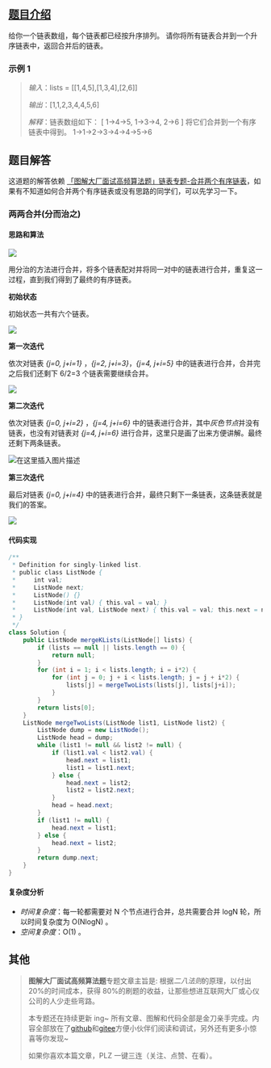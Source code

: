 ## [题目介绍](https://leetcode-cn.com/problems/merge-k-sorted-lists/ "原题链接")

给你一个链表数组，每个链表都已经按升序排列。
请你将所有链表合并到一个升序链表中，返回合并后的链表。

### 示例 1

> _输入_：lists = [[1,4,5],[1,3,4],[2,6]]
>
> _输出_：[1,1,2,3,4,4,5,6]
>
> _解释_：链表数组如下：
> [
> 1->4->5,
> 1->3->4,
> 2->6
> ]
> 将它们合并到一个有序链表中得到。
> 1->1->2->3->4->4->5->6

## 题目解答

这道题的解答依赖 [「图解大厂面试高频算法题」链表专题-合并两个有序链表](https://blog.csdn.net/Flames_and_Lights/article/details/121881512)，如果有不知道如何合并两个有序链表或没有思路的同学们，可以先学习一下。

### 两两合并(分而治之)

#### 思路和算法

![](https://img-blog.csdnimg.cn/7c63f1e5a3fe457089788ae018d02a9a.png?x-oss-process=image/watermark,type_d3F5LXplbmhlaQ,shadow_50,text_Q1NETiBA55-l5pil6Lev6YeR5YiA,size_18,color_FFFFFF,t_70,g_se,x_16)

用分治的方法进行合并，将多个链表配对并将同一对中的链表进行合并，重复这一过程，直到我们得到了最终的有序链表。

**初始状态**

初始状态一共有六个链表。

![](https://img-blog.csdnimg.cn/e29987dbfdd34b37bea2d96bf80edb39.png?x-oss-process=image/watermark,type_d3F5LXplbmhlaQ,shadow_50,text_Q1NETiBA55-l5pil6Lev6YeR5YiA,size_20,color_FFFFFF,t_70,g_se,x_16)

**第一次迭代**

依次对链表 _{j=0, j+i=1}_ ，_{j=2, j+i=3}_，_{j=4, j+i=5}_ 中的链表进行合并，合并完之后我们还剩下 6/2=3 个链表需要继续合并。

![](https://img-blog.csdnimg.cn/0c272f8431534d6cb04e2eb1be20c760.png?x-oss-process=image/watermark,type_d3F5LXplbmhlaQ,shadow_50,text_Q1NETiBA55-l5pil6Lev6YeR5YiA,size_20,color_FFFFFF,t_70,g_se,x_16)

**第二次迭代**

依次对链表 _{j=0, j+i=2}_ ，_{j=4, j+i=6}_ 中的链表进行合并，其中*灰色节点*并没有链表，也没有对链表对 _{j=4, j+i=6}_ 进行合并，这里只是画了出来方便讲解。最终还剩下两条链表。

![在这里插入图片描述](https://img-blog.csdnimg.cn/fc4224bb424e4a8c83976acfe41d52ae.png?x-oss-process=image/watermark,type_d3F5LXplbmhlaQ,shadow_50,text_Q1NETiBA55-l5pil6Lev6YeR5YiA,size_20,color_FFFFFF,t_70,g_se,x_16)

**第三次迭代**

最后对链表 _{j=0, j+i=4}_ 中的链表进行合并，最终只剩下一条链表，这条链表就是我们的答案。

![](https://img-blog.csdnimg.cn/f95c5049720f4ee1ac0fed16d9d09aee.png?x-oss-process=image/watermark,type_d3F5LXplbmhlaQ,shadow_50,text_Q1NETiBA55-l5pil6Lev6YeR5YiA,size_20,color_FFFFFF,t_70,g_se,x_16)

#### 代码实现

```java
/**
 * Definition for singly-linked list.
 * public class ListNode {
 *     int val;
 *     ListNode next;
 *     ListNode() {}
 *     ListNode(int val) { this.val = val; }
 *     ListNode(int val, ListNode next) { this.val = val; this.next = next; }
 * }
 */
class Solution {
    public ListNode mergeKLists(ListNode[] lists) {
        if (lists == null || lists.length == 0) {
            return null;
        }
        for (int i = 1; i < lists.length; i = i*2) {
            for (int j = 0; j + i < lists.length; j = j + i*2) {
                lists[j] = mergeTwoLists(lists[j], lists[j+i]);
            }
        }
        return lists[0];
    }
    ListNode mergeTwoLists(ListNode list1, ListNode list2) {
        ListNode dump = new ListNode();
        ListNode head = dump;
        while (list1 != null && list2 != null) {
            if (list1.val < list2.val) {
                head.next = list1;
                list1 = list1.next;
            } else {
                head.next = list2;
                list2 = list2.next;
            }
            head = head.next;
        }
        if (list1 != null) {
            head.next = list1;
        } else {
            head.next = list2;
        }
        return dump.next;
    }
}
```

#### 复杂度分析

- _时间复杂度_：每一轮都需要对 N 个节点进行合并，总共需要合并 logN 轮，所以时间复杂度为 O(NlogN) 。
- _空间复杂度_：O(1) 。

## 其他

> **图解大厂面试高频算法题**专题文章主旨是: 根据*二八法则*的原理，以付出 20%的时间成本，获得 80%的刷题的收益，让那些想进互联网大厂或心仪公司的人少走些弯路。
>
> 本专题还在持续更新 ing~ 所有文章、图解和代码全部是金刀亲手完成。内容全部放在了[github](https://github.com/glodknife "github")和[gitee](https://gitee.com/goldknife6 "gitee")方便小伙伴们阅读和调试，另外还有更多小惊喜等你发现~
>
> 如果你喜欢本篇文章，PLZ 一键三连（关注、点赞、在看）。
